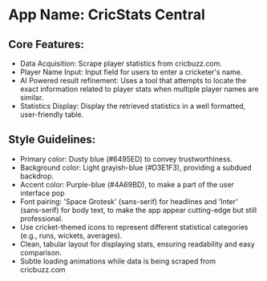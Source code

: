 # **App Name**: CricStats Central

## Core Features:

- Data Acquisition: Scrape player statistics from cricbuzz.com.
- Player Name Input: Input field for users to enter a cricketer's name.
- AI Powered result refinement: Uses a tool that attempts to locate the exact information related to player stats when multiple player names are similar.
- Statistics Display: Display the retrieved statistics in a well formatted, user-friendly table.

## Style Guidelines:

- Primary color: Dusty blue (#6495ED) to convey trustworthiness.
- Background color: Light grayish-blue (#D3E1F3), providing a subdued backdrop.
- Accent color: Purple-blue (#4A69BD), to make a part of the user interface pop
- Font pairing: 'Space Grotesk' (sans-serif) for headlines and 'Inter' (sans-serif) for body text, to make the app appear cutting-edge but still professional.
- Use cricket-themed icons to represent different statistical categories (e.g., runs, wickets, averages).
- Clean, tabular layout for displaying stats, ensuring readability and easy comparison.
- Subtle loading animations while data is being scraped from cricbuzz.com